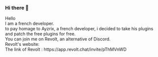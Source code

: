 ### Hi there 👋
<p> Hello 
<br>I am a french developer.
<br>to pay homage to Ayzrix, a french developer, i decided to take his plugins and patch the free plugins for free.
<br>You can join me on Revolt, an alternative of Discord.
<br>Revolt's website: 
<br>The link of Revolt : https://app.revolt.chat/invite/pThMVnWD </p>
